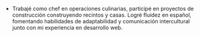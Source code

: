 - Trabajé como chef en operaciones culinarias, participé en proyectos de construcción construyendo recintos y casas. Logré fluidez en español, fomentando habilidades de adaptabilidad y comunicación intercultural junto con mi experiencia en desarrollo web.